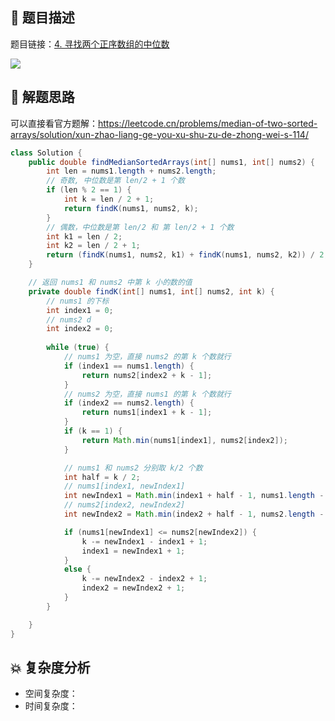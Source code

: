 ## 📃 题目描述

题目链接：[4. 寻找两个正序数组的中位数](https://leetcode.cn/problems/median-of-two-sorted-arrays/)

![](https://cs-wiki.oss-cn-shanghai.aliyuncs.com/img/image-20220808213242681.png)

## 🔔 解题思路

可以直接看官方题解：https://leetcode.cn/problems/median-of-two-sorted-arrays/solution/xun-zhao-liang-ge-you-xu-shu-zu-de-zhong-wei-s-114/


```java
class Solution {
    public double findMedianSortedArrays(int[] nums1, int[] nums2) {
        int len = nums1.length + nums2.length;
        // 奇数, 中位数是第 len/2 + 1 个数
        if (len % 2 == 1) {
            int k = len / 2 + 1;
            return findK(nums1, nums2, k);
        }
        // 偶数，中位数是第 len/2 和 第 len/2 + 1 个数
        int k1 = len / 2;
        int k2 = len / 2 + 1;
        return (findK(nums1, nums2, k1) + findK(nums1, nums2, k2)) / 2;
    }

    // 返回 nums1 和 nums2 中第 k 小的数的值
    private double findK(int[] nums1, int[] nums2, int k) {
        // nums1 的下标
        int index1 = 0;
        // nums2 d
        int index2 = 0;
        
        while (true) {
            // nums1 为空，直接 nums2 的第 k 个数就行
            if (index1 == nums1.length) {
                return nums2[index2 + k - 1];
            }
            // nums2 为空，直接 nums1 的第 k 个数就行
            if (index2 == nums2.length) {
                return nums1[index1 + k - 1];
            }
            if (k == 1) {
                return Math.min(nums1[index1], nums2[index2]);
            }

            // nums1 和 nums2 分别取 k/2 个数
            int half = k / 2;
            // nums1[index1, newIndex1]
            int newIndex1 = Math.min(index1 + half - 1, nums1.length - 1);
            // nums2[index2, newIndex2]
            int newIndex2 = Math.min(index2 + half - 1, nums2.length - 1);

            if (nums1[newIndex1] <= nums2[newIndex2]) {
                k -= newIndex1 - index1 + 1;
                index1 = newIndex1 + 1;
            } 
            else {
                k -= newIndex2 - index2 + 1;
                index2 = newIndex2 + 1;
            }
        }

    }
}
```

## 💥 复杂度分析

- 空间复杂度：
- 时间复杂度：